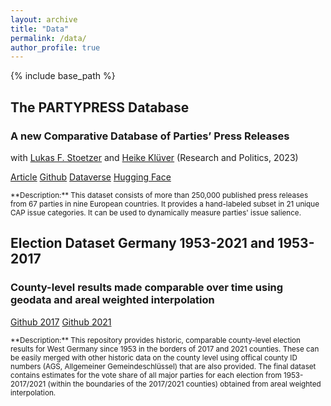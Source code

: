 ```yaml
---
layout: archive
title: "Data"
permalink: /data/
author_profile: true
---
```


{% include base_path %}

## The PARTYPRESS Database
### A new Comparative Database of Parties’ Press Releases <br>
with [Lukas F. Stoetzer](http://lukas-stoetzer.org/)  and [Heike Klüver](http://heike-kluever.com/) (Research and Politics, 2023)

 <a href="https://doi.org/10.1177/20531680231183512" class="btn btn-sm z-depth-0" role="button" rel="external nofollow noopener" target="_blank">Article</a>
                                        <a href="https://github.com/cornelius-erfort/partypress" class="btn btn-sm z-depth-0" role="button" rel="external nofollow noopener" target="_blank">Github</a>
                                        <a href="https://doi.org/10.7910/DVN/OINX7Q" class="btn btn-sm z-depth-0" role="button" rel="external nofollow noopener" target="_blank">Dataverse</a>
                                        <a href="https://huggingface.co/partypress/partypress-multilingual" class="btn btn-sm z-depth-0" role="button" rel="external nofollow noopener" target="_blank">Hugging Face</a>

<sub>
**Description:** This dataset consists of more than 250,000 published press releases from 67 parties in nine European countries. It provides a hand-labeled subset in 21 unique CAP issue categories. It can be used to dynamically measure parties' issue salience.
</sub>


## Election Dataset Germany 1953-2021 and 1953-2017
### County-level results made comparable over time using geodata and areal weighted interpolation

<a href="https://github.com/cornelius-erfort/germany-53-17-districts" class="btn btn-sm z-depth-0" role="button" rel="external nofollow noopener" target="_blank">Github 2017</a> <a href="https://github.com/cornelius-erfort/germany-53-21-districts" class="btn btn-sm z-depth-0" role="button" rel="external nofollow noopener" target="_blank">Github 2021</a> 

<sub>
**Description:** This repository provides historic, comparable county-level election results for West Germany since 1953 in the borders of 2017 and 2021 counties. These can be easily merged with other historic data on the county level using offical county ID numbers (AGS, Allgemeiner Gemeindeschlüssel) that are also provided. The final dataset contains estimates for the vote share of all major parties for each election from 1953-2017/2021  (within the boundaries of the 2017/2021 counties) obtained from areal weighted interpolation. 
</sub>

